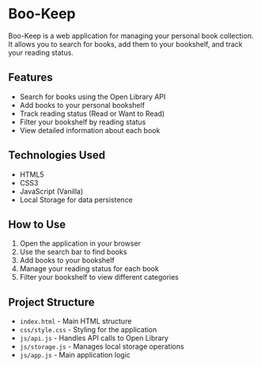 # Boo-Keep

Boo-Keep is a web application for managing your personal book collection. It allows you to search for books, add them to your bookshelf, and track your reading status.

## Features

- Search for books using the Open Library API
- Add books to your personal bookshelf
- Track reading status (Read or Want to Read)
- Filter your bookshelf by reading status
- View detailed information about each book

## Technologies Used

- HTML5
- CSS3
- JavaScript (Vanilla)
- Local Storage for data persistence

## How to Use

1. Open the application in your browser
2. Use the search bar to find books
3. Add books to your bookshelf
4. Manage your reading status for each book
5. Filter your bookshelf to view different categories

## Project Structure

- `index.html` - Main HTML structure
- `css/style.css` - Styling for the application
- `js/api.js` - Handles API calls to Open Library
- `js/storage.js` - Manages local storage operations
- `js/app.js` - Main application logic